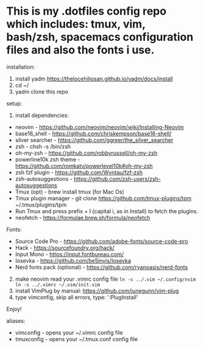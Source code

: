 # This is my .dotfiles config repo which includes: tmux, vim, bash/zsh, spacemacs configuration files and also the fonts i use.

installation:

1) install yadm
https://thelocehiliosan.github.io/yadm/docs/install
2) cd ~/
3) yadm clone this repo

setup:

1) install dependencies:
- neovim - https://github.com/neovim/neovim/wiki/Installing-Neovim
- base16_shell - https://github.com/chriskempson/base16-shell/
- silver searcher - https://github.com/ggreer/the_silver_searcher
- zsh - chsh -s /bin/zsh
- oh-my-zsh - https://github.com/robbyrussell/oh-my-zsh
- powerline10k zsh theme - https://github.com/romkatv/powerlevel10k#oh-my-zsh
- zsh fzf plugin - https://github.com/Wyntau/fzf-zsh
- zsh-autosuggestions - https://github.com/zsh-users/zsh-autosuggestions
- Tmux (opt) - brew install tmux (for Mac Os)
- Tmux plugin manager - git clone https://github.com/tmux-plugins/tpm ~/.tmux/plugins/tpm
- Run Tmux and press prefix + I (capital i, as in Install) to fetch the plugins.
- neofetch - https://formulae.brew.sh/formula/neofetch

Fonts:
- Source Code Pro - https://github.com/adobe-fonts/source-code-pro
- Hack - https://sourcefoundry.org/hack/
- Input Mono - https://input.fontbureau.com/
- Iosevka - https://github.com/be5invis/Iosevka
- Nerd fonts pack (optional) - https://github.com/ryanoasis/nerd-fonts

2) make neovim read your .vimrc config file
`
ln -s ../.vim ~/.config/nvim
ln -s ../.vimrc ~/.vim/init.vim
`
3) install VimPlug by manual: https://github.com/junegunn/vim-plug
4) type vimconfig, skip all errors, type: ':PlugInstall'

Enjoy!

aliases:

- vimconfig - opens your ~/.vimrc config file
- tmuxconfig - opens your ~/.tmux.conf config file
